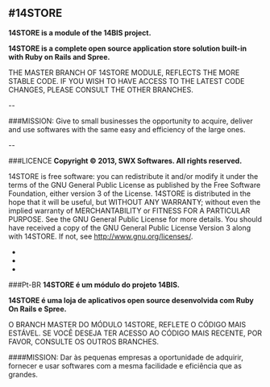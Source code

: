 #14STORE
--

**14STORE is a module of the 14BIS project.**

**14STORE is a complete open source application store solution built-in with Ruby on Rails and Spree.**

THE MASTER BRANCH OF 14STORE MODULE, REFLECTS THE MORE STABLE CODE. IF YOU WISH TO HAVE ACCESS TO THE LATEST CODE CHANGES, PLEASE CONSULT THE OTHER BRANCHES.

--

###MISSION:
Give to small businesses the opportunity to acquire, deliver and use softwares with the same easy and efficiency of the large ones.

--

###LICENCE
**Copyright © 2013, SWX Softwares. All rights reserved.**

14STORE is free software: you can redistribute it and/or modify it under the terms of the GNU General Public License as published by the Free Software Foundation, either version 3 of the License.  14STORE is distributed in the hope that it will be useful, but WITHOUT ANY WARRANTY; without even the implied warranty of MERCHANTABILITY or FITNESS FOR A PARTICULAR PURPOSE. See the GNU General Public License for more details.  You should have received a copy of the GNU General Public License Version 3 along with 14STORE. If not, see <http://www.gnu.org/licenses/>.

-
-
-

###Pt-BR
**14STORE é um módulo do projeto 14BIS.**

**14STORE é uma loja de aplicativos open source desenvolvida com Ruby On Rails e Spree.**

O BRANCH MASTER DO MÓDULO 14STORE, REFLETE O CÓDIGO MAIS ESTÁVEL. SE VOCÊ DESEJA TER ACESSO AO CÓDIGO MAIS RECENTE, POR FAVOR, CONSULTE OS OUTROS BRANCHES. 

####MISSION:
Dar às pequenas empresas a oportunidade de adquirir, fornecer e usar softwares com a mesma facilidade e eficiência que as grandes.
